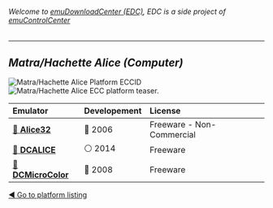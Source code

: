 ###### Welcome to [emuDownloadCenter (EDC)](https://github.com/PhoenixInteractiveNL/emuDownloadCenter/wiki/), EDC is a side project of [emuControlCenter](https://github.com/PhoenixInteractiveNL/emuControlCenter/wiki/)
***
## _Matra/Hachette Alice (Computer)_
![](https://raw.githubusercontent.com/wiki/PhoenixInteractiveNL/emuDownloadCenter/images_platform/ecc_alice_cell.png "Matra/Hachette Alice Platform ECCID")
![](https://raw.githubusercontent.com/wiki/PhoenixInteractiveNL/emuDownloadCenter/images_platform/ecc_alice_teaser.png "Matra/Hachette Alice ECC platform teaser.")

| Emulator | Developement | License |
|:---------|:-------------|:--------|
| [:file_folder: **Alice32**](https://github.com/PhoenixInteractiveNL/emuDownloadCenter/wiki/Emulator-alice32#menu) | :red_circle: 2006 | Freeware - Non-Commercial |
| [:file_folder: **DCALICE**](https://github.com/PhoenixInteractiveNL/emuDownloadCenter/wiki/Emulator-dcalice#menu) | :white_circle: 2014 | Freeware |
| [:file_folder: **DCMicroColor**](https://github.com/PhoenixInteractiveNL/emuDownloadCenter/wiki/Emulator-dcmicro#menu) | :red_circle: 2008 | Freeware |

[:arrow_backward: Go to platform listing](https://github.com/PhoenixInteractiveNL/emuDownloadCenter/wiki/EDC-Platform-List)
